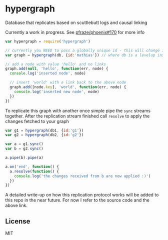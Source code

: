 # hypergraph

Database that replicates based on scuttlebutt logs and causal linking

Currently a work in progress.
See [pfraze/phoenix#170](https://github.com/pfraze/phoenix/issues/170) for more info

``` js
var hypergraph = require('hypergraph')

// currently you NEED to pass a globally unique id - this will change in the future
var graph = hypergraph(db, {id:'mathias'}) // where db is a levelup instance

// add a node with value 'hello' and no links
graph.add(null, 'hello', function(err, node) {
  console.log('inserted node', node)

  // insert 'world' with a link back to the above node
  graph.add([node.key], 'world', function(err, node) {
    console.log('inserted new node', node)
  })
})
```

To replicate this graph with another once simple pipe the `sync` streams together.
After the replication stream finished call `resolve` to apply the changes fetched to your graph

``` js
var g1 = hypergraph(db1, {id:'g1'})
var g2 = hypergraph(db2, {id:'g2'})

var a = g1.sync()
var b = g2.sync()

a.pipe(b).pipe(a)

a.on('end', function() {
  a.resolve(function() {
    console.log('the changes received from b are now applied :)')
  })
})
```

A detailed write-up on how this replication protocol works will be added to this repo in the near
future. For now I refer to the source code and the above link.

## License

MIT
